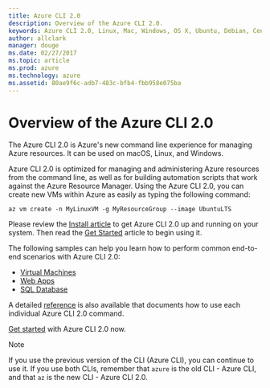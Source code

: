 ```yaml
---
title: Azure CLI 2.0
description: Overview of the Azure CLI 2.0.
keywords: Azure CLI 2.0, Linux, Mac, Windows, OS X, Ubuntu, Debian, CentOS, RHEL, SUSE, CoreOS, Docker, Windows, Python, PIP
author: allclark
manager: douge
ms.date: 02/27/2017
ms.topic: article
ms.prod: azure
ms.technology: azure
ms.assetid: 80ae9f6c-adb7-483c-bfb4-fbb958e075ba
---
```


# Overview of the Azure CLI 2.0

The Azure CLI 2.0 is Azure's new command line experience for managing Azure resources.  It can be used on macOS, Linux, and Windows. 

Azure CLI 2.0 is optimized for managing and administering Azure resources from the command line, as well as for building automation scripts that work against the Azure Resource Manager. Using the Azure CLI 2.0, you can create new VMs within Azure as easily as typing the following command:

```azurecli
az vm create -n MyLinuxVM -g MyResourceGroup --image UbuntuLTS
```

Please review the [Install article](install-az-cli2.md) to get Azure CLI 2.0 up and running on your system. Then read the [Get Started](get-started-with-az-cli2.md) article to begin using it.

The following samples can help you learn how to perform common end-to-end scenarios with Azure CLI 2.0:
- [Virtual Machines](/azure/virtual-machines/virtual-machines-linux-cli-samples?toc=%2fazure%2ftoc.json)
- [Web Apps](/azure/app-service/app-service-cli-samples?toc=%2fcli%2fazure%2ftoc.json)
- [SQL Database](/azure/sql-database/sql-databsse-cli-samples?toc=%2fazure%2ftoc.json)

A detailed [reference](/azure/doc-ref-autogen) is also available that documents how to use each individual Azure CLI 2.0 command.

[Get started](get-started-with-az-cli2.md) with Azure CLI 2.0 now.


> [!NOTE]
> If you use the previous version of the CLI (Azure CLI), you can continue to use it.  If you use both CLIs, remember that `azure` is the old CLI - Azure CLI, and that `az` is the new CLI - Azure CLI 2.0. 



